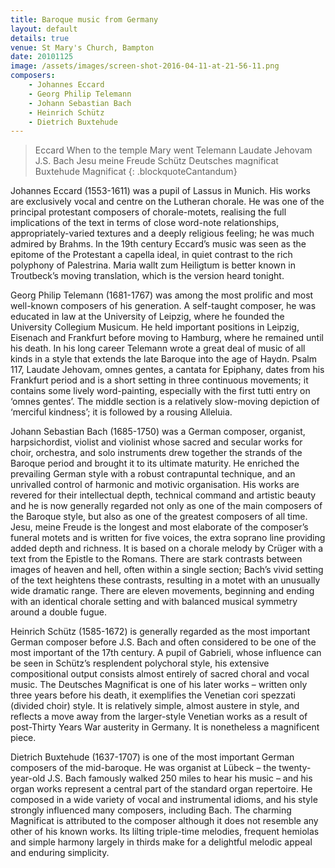 ```yaml
---
title: Baroque music from Germany
layout: default
details: true
venue: St Mary's Church, Bampton
date: 20101125
image: /assets/images/screen-shot-2016-04-11-at-21-56-11.png
composers:
    - Johannes Eccard
    - Georg Philip Telemann
    - Johann Sebastian Bach
    - Heinrich Schütz
    - Dietrich Buxtehude
---
```

> Eccard When to the temple Mary went
> Telemann Laudate Jehovam
> J.S. Bach Jesu meine Freude
> Schütz Deutsches magnificat
> Buxtehude Magnificat
{: .blockquoteCantandum}

Johannes Eccard (1553-1611) was a pupil of Lassus in Munich.  His works are exclusively vocal and centre on the Lutheran chorale.  He was one of the principal protestant composers of chorale-motets, realising the full implications of the text in terms of close word-note relationships, appropriately-varied textures and a deeply religious feeling; he was much admired by Brahms.  In the 19th century Eccard’s music was seen as the epitome of the Protestant a capella ideal, in quiet contrast to the rich polyphony of Palestrina.  Maria wallt zum Heiligtum is better known in Troutbeck’s moving translation, which is the version heard tonight.

Georg Philip Telemann (1681-1767) was among the most prolific and most well-known composers of his generation. A self-taught composer, he was educated in law at the University of Leipzig, where he founded the University Collegium Musicum.  He held important positions in Leipzig, Eisenach and Frankfurt before moving to Hamburg, where he remained until his death.  In his long career Telemann wrote a great deal of music of all kinds in a style that extends the late Baroque into the age of Haydn.  Psalm 117, Laudate Jehovam, omnes gentes, a cantata for Epiphany, dates from his Frankfurt period and is a short setting in three continuous movements; it contains some lively word-painting, especially with the first tutti entry on ‘omnes gentes’.  The middle section is a relatively slow-moving depiction of ‘merciful kindness’; it is followed by a rousing Alleluia.

Johann Sebastian Bach (1685-1750) was a German composer, organist, harpsichordist, violist and violinist whose sacred and secular works for choir, orchestra, and solo instruments drew together the strands of the Baroque period and brought it to its ultimate maturity.  He enriched the prevailing German style with a robust contrapuntal technique, and an unrivalled control of harmonic and motivic organisation.  His works are revered for their intellectual depth, technical command and artistic beauty and he is now generally regarded not only as one of the main composers of the Baroque style, but also as one of the greatest composers of all time.  Jesu, meine Freude is the longest and most elaborate of the composer’s funeral motets and is written for five voices, the extra soprano line providing added depth and richness.  It is based on a chorale melody by Crüger with a text from the Epistle to the Romans.  There are stark contrasts between images of heaven and hell, often within a single section; Bach’s vivid setting of the text heightens these contrasts, resulting in a motet with an unusually wide dramatic range.  There are eleven movements, beginning and ending with an identical chorale setting and with balanced musical symmetry around a double fugue.

Heinrich Schütz (1585-1672) is generally regarded as the most important German composer before J.S. Bach and often considered to be one of the most important of the 17th century.  A pupil of Gabrieli, whose influence can be seen in Schütz’s resplendent polychoral style, his extensive compositional output consists almost entirely of sacred choral and vocal music. The Deutsches Magnificat is one of his later works – written only three years before his death, it exemplifies the Venetian cori spezzati (divided choir) style.  It is relatively simple, almost austere in style, and reflects a move away from the larger-style Venetian works as a result of post-Thirty Years War austerity in Germany.  It is nonetheless a magnificent piece.

Dietrich Buxtehude (1637-1707) is one of the most important German composers of the mid-baroque.  He was organist at Lübeck – the twenty-year-old J.S. Bach famously walked 250 miles to hear his music – and his organ works represent a central part of the standard organ repertoire.  He composed in a wide variety of vocal and instrumental idioms, and his style strongly influenced many composers, including Bach.  The charming Magnificat is attributed to the composer although it does not resemble any other of his known works.  Its lilting triple-time melodies, frequent hemiolas and simple harmony largely in thirds make for a delightful melodic appeal and enduring simplicity.
